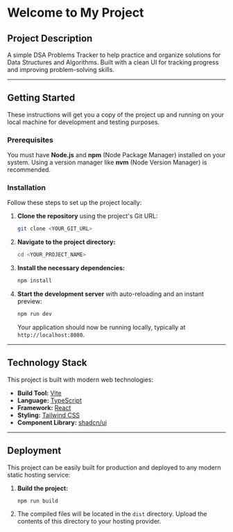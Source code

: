 # Welcome to My Project

## Project Description

A simple DSA Problems Tracker to help practice and organize solutions for Data Structures and Algorithms.
Built with a clean UI for tracking progress and improving problem-solving skills.

---

## Getting Started

These instructions will get you a copy of the project up and running on your local machine for development and testing purposes.

### Prerequisites

You must have **Node.js** and **npm** (Node Package Manager) installed on your system. Using a version manager like **nvm** (Node Version Manager) is recommended.

### Installation

Follow these steps to set up the project locally:

1.  **Clone the repository** using the project's Git URL:
    ```sh
    git clone <YOUR_GIT_URL>
    ```

2.  **Navigate to the project directory:**
    ```sh
    cd <YOUR_PROJECT_NAME>
    ```

3.  **Install the necessary dependencies:**
    ```sh
    npm install
    ```

4.  **Start the development server** with auto-reloading and an instant preview:
    ```sh
    npm run dev
    ```
    Your application should now be running locally, typically at `http://localhost:8080`.

---

## Technology Stack

This project is built with modern web technologies:

* **Build Tool:** [Vite](https://vitejs.dev/)
* **Language:** [TypeScript](https://www.typescriptlang.org/)
* **Framework:** [React](https://reactjs.org/)
* **Styling:** [Tailwind CSS](https://tailwindcss.com/)
* **Component Library:** [shadcn/ui](https://ui.shadcn.com/)

---

## Deployment

This project can be easily built for production and deployed to any modern static hosting service:

1.  **Build the project:**
    ```sh
    npm run build
    ```
2.  The compiled files will be located in the `dist` directory. Upload the contents of this directory to your hosting provider.
